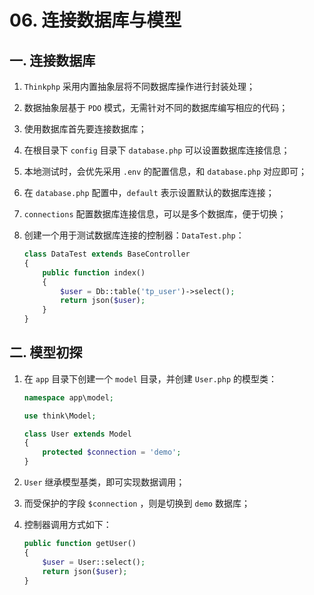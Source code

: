 # 06. 连接数据库与模型

## 一. 连接数据库

1. `Thinkphp` 采用内置抽象层将不同数据库操作进行封装处理；

2. 数据抽象层基于 `PDO` 模式，无需针对不同的数据库编写相应的代码；

3. 使用数据库首先要连接数据库；

4. 在根目录下 `config` 目录下 `database.php` 可以设置数据库连接信息；

5. 本地测试时，会优先采用 `.env` 的配置信息，和 `database.php` 对应即可；

6. 在 `database.php` 配置中，`default` 表示设置默认的数据库连接；

7. `connections` 配置数据库连接信息，可以是多个数据库，便于切换；

8. 创建一个用于测试数据库连接的控制器：`DataTest.php`：

   ```php
   class DataTest extends BaseController
   {
       public function index()
       {
           $user = Db::table('tp_user')->select();
           return json($user);
       }
   }
   ```

   

## 二. 模型初探

1. 在 `app` 目录下创建一个 `model` 目录，并创建 `User.php` 的模型类：

   ```php
   namespace app\model;
   
   use think\Model;
   
   class User extends Model
   {
       protected $connection = 'demo';
   }
   ```

2. `User` 继承模型基类，即可实现数据调用；

3. 而受保护的字段 `$connection` ，则是切换到 `demo` 数据库；

4. 控制器调用方式如下：

   ```php
   public function getUser()
   {
       $user = User::select();
       return json($user);
   }
   ```
